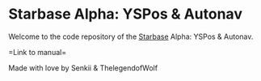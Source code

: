 # Starbase Alpha: YSPos & Autonav

Welcome to the code repository of the [Starbase](https://store.steampowered.com/app/454120/Starbase/) Alpha: YSPos & Autonav.

=Link to manual=

Made with love by Senkii & ThelegendofWolf